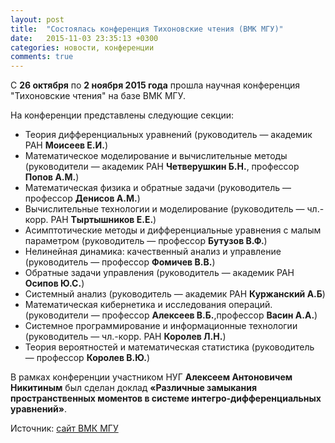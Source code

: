 ```yaml
---
layout: post
title:  "Состоялась конференция Тихоновские чтения (ВМК МГУ)"
date:   2015-11-03 23:35:13 +0300
categories: новости, конференции
comments: true
---
```


С **26 октября** по **2 ноября 2015 года** прошла научная конференция "Тихоновские чтения" на базе ВМК МГУ.

На конференции представлены следующие секции:

  *  Теория дифференциальных уравнений (руководитель — академик РАН __Моисеев Е.И.__)
  *  Математическое моделирование и вычислительные методы (руководители — академик РАН __Четверушкин Б.Н.__, профессор __Попов А.М.__)
  *  Математическая физика и обратные задачи (руководитель — профессор __Денисов А.М.__)
  *  Вычислительные технологии и моделирование  (руководитель —  чл.-корр. РАН __Тыртышников Е.Е.__)
  *  Асимптотические методы и дифференциальные уравнения с малым параметром (руководитель — профессор __Бутузов В.Ф.__)
  *  Нелинейная динамика: качественный анализ и управление  (руководитель — профессор __Фомичев В.В.__)
  *  Обратные задачи управления (руководитель — академик РАН __Осипов Ю.С.__)
  *  Системный анализ (руководитель — академик РАН __Куржанский А.Б__)
  *  Математическая кибернетика и исследования операций. (руководители — профессор __Алексеев В.Б.__,профессор __Васин А.А.__)
  *  Системное программирование и информационные технологии (руководитель — чл.-корр. РАН __Королев Л.Н.__)
  * Теория вероятностей и математическая статистика (руководитель — профессор __Королев В.Ю.__)

В рамках конференции участником НУГ **Алексеем Антоновичем Никитиным** был сделан доклад __«Различные замыкания пространственных моментов в системе интегро-дифференциальных уравнений»__.

Источник: [сайт ВМК МГУ](https://cs.msu.ru/tikhonov_readings2015)
